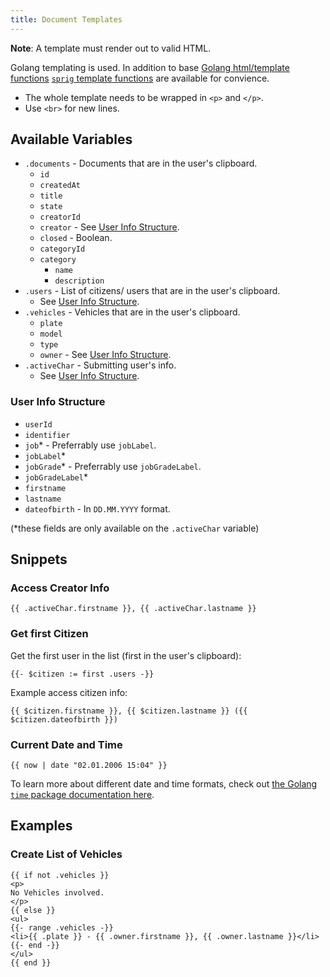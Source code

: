 ```yaml
---
title: Document Templates
---
```


**Note**: A template must render out to valid HTML.

Golang templating is used. In addition to base [Golang html/template functions](https://pkg.go.dev/html/template) [`sprig` template functions](https://masterminds.github.io/sprig/) are available for convience.

* The whole template needs to be wrapped in `<p>` and `</p>`.
* Use `<br>` for new lines.

## Available Variables

* `.documents` - Documents that are in the user's clipboard.
    * `id`
    * `createdAt`
    * `title`
    * `state`
    * `creatorId`
    * `creator` - See [User Info Structure](#user-info-structure).
    * `closed` - Boolean.
    * `categoryId`
    * `category`
        * `name`
        * `description`
* `.users` - List of citizens/ users that are in the user's clipboard.
    * See [User Info Structure](#user-info-structure).
* `.vehicles` - Vehicles that are in the user's clipboard.
    * `plate`
    * `model`
    * `type`
    * `owner` - See [User Info Structure](#user-info-structure).
* `.activeChar` - Submitting user's info.
    * See [User Info Structure](#user-info-structure).

### User Info Structure

* `userId`
* `identifier`
* `job`* - Preferrably use `jobLabel`.
* `jobLabel`*
* `jobGrade`* - Preferrably use `jobGradeLabel`.
* `jobGradeLabel`*
* `firstname`
* `lastname`
* `dateofbirth` - In `DD.MM.YYYY` format.

(\*these fields are only available on the `.activeChar` variable)

## Snippets

### Access Creator Info

```gotemplate
{{ .activeChar.firstname }}, {{ .activeChar.lastname }}
```

### Get first Citizen

Get the first user in the list (first in the user's clipboard):

```gotemplate
{{- $citizen := first .users -}}
```

Example access citizen info:

```gotemplate
{{ $citizen.firstname }}, {{ $citizen.lastname }} ({{ $citizen.dateofbirth }})
```

### Current Date and Time

```gotemplate
{{ now | date "02.01.2006 15:04" }}
```

To learn more about different date and time formats, check out [the Golang `time` package documentation here](https://pkg.go.dev/time#pkg-constants).

## Examples

### Create List of Vehicles

```gotemplate
{{ if not .vehicles }}
<p>
No Vehicles involved.
</p>
{{ else }}
<ul>
{{- range .vehicles -}}
<li>{{ .plate }} - {{ .owner.firstname }}, {{ .owner.lastname }}</li>
{{- end -}}
</ul>
{{ end }}
```
